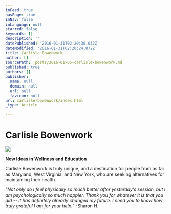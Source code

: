 ```yaml
---
inFeed: true
hasPage: true
inNav: false
inLanguage: null
starred: false
keywords: []
description: ''
datePublished: '2016-01-31T02:20:30.032Z'
dateModified: '2016-01-31T02:20:24.872Z'
title: Carlisle Bowenwork
author: []
sourcePath: _posts/2016-01-05-carlisle-bowenwork.md
published: true
authors: []
publisher:
  name: null
  domain: null
  url: null
  favicon: null
url: carlisle-bowenwork/index.html
_type: Article

---
```

# Carlisle Bowenwork
![](https://the-grid-user-content.s3-us-west-2.amazonaws.com/34c1dfc0-c21c-4771-8797-d744409392c2.jpg)

**New Ideas in Wellness and Education**

Carlisle Bowenwork is truly unique, and a destination for
people from as far as Maryland, West Virginia, and New York, who are seeking
alternatives for maintaining their health.

_"Not only do I feel physically so much better after yesterday's session, but I am psychologically so much happier. Thank you for whatever it is that you did -- it has definitely already changed my future. I need you to know how truly grateful I am for your help."_ -Sharon H.